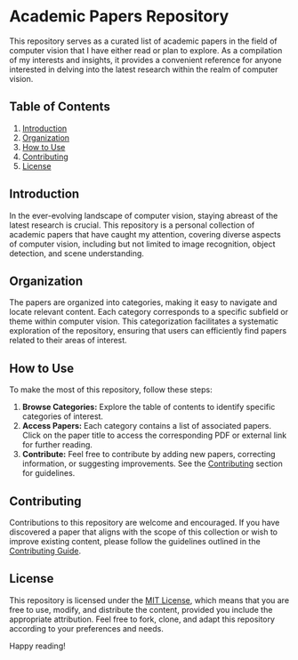 # Academic Papers Repository

This repository serves as a curated list of academic papers in the field of computer vision that I have either read or plan to explore. As a compilation of my interests and insights, it provides a convenient reference for anyone interested in delving into the latest research within the realm of computer vision.

## Table of Contents

1. [Introduction](#introduction)
2. [Organization](#organization)
3. [How to Use](#how-to-use)
4. [Contributing](#contributing)
5. [License](#license)

## Introduction

In the ever-evolving landscape of computer vision, staying abreast of the latest research is crucial. This repository is a personal collection of academic papers that have caught my attention, covering diverse aspects of computer vision, including but not limited to image recognition, object detection, and scene understanding.

## Organization

The papers are organized into categories, making it easy to navigate and locate relevant content. Each category corresponds to a specific subfield or theme within computer vision. This categorization facilitates a systematic exploration of the repository, ensuring that users can efficiently find papers related to their areas of interest.

## How to Use

To make the most of this repository, follow these steps:

1. **Browse Categories:** Explore the table of contents to identify specific categories of interest.
2. **Access Papers:** Each category contains a list of associated papers. Click on the paper title to access the corresponding PDF or external link for further reading.
3. **Contribute:** Feel free to contribute by adding new papers, correcting information, or suggesting improvements. See the [Contributing](#contributing) section for guidelines.

## Contributing

Contributions to this repository are welcome and encouraged. If you have discovered a paper that aligns with the scope of this collection or wish to improve existing content, please follow the guidelines outlined in the [Contributing Guide](CONTRIBUTING.md).

## License

This repository is licensed under the [MIT License](LICENSE), which means that you are free to use, modify, and distribute the content, provided you include the appropriate attribution. Feel free to fork, clone, and adapt this repository according to your preferences and needs.

Happy reading!
